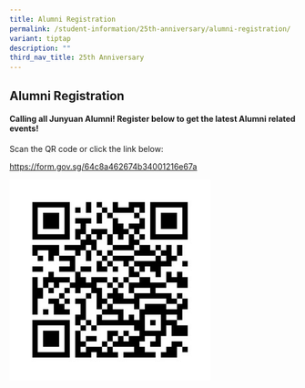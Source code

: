 ```yaml
---
title: Alumni Registration
permalink: /student-information/25th-anniversary/alumni-registration/
variant: tiptap
description: ""
third_nav_title: 25th Anniversary
---
```

<h2>Alumni Registration</h2>
<h4>Calling all Junyuan Alumni! Register below to get the latest Alumni related events!</h4>
<p></p>
<p>Scan the QR code or click the link below:</p>
<p><a href="https://form.gov.sg/64c8a462674b34001216e67a" rel="noopener noreferrer nofollow" target="_blank"><u>https://form.gov.sg/64c8a462674b34001216e67a</u></a>
</p>
<div class="isomer-image-wrapper">
<img style="width: 70%;" height="auto" width="100%" alt="" src="/images/WhatsApp_Image_2024_03_18_at_15_32_05.jpg">
</div>
<p></p>